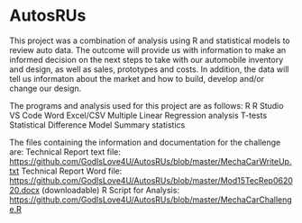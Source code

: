 # AutosRUs

This project was a combination of analysis using R and statistical models to review auto data. The outcome will provide us with information to make an informed decision on the next steps to take with our automobile inventory and design, as well as sales, prototypes and costs. In addition, the data will tell us informaton about the market and how to build, develop and/or change our design. 

The programs and analysis used for this project are as follows:
  R
  R Studio
  VS Code
  Word
  Excel/CSV
  Multiple Linear Regression analysis
  T-tests
  Statistical Difference Model
  Summary statistics
  
 The files containing the information and documentation for the challenge are:
 Technical Report text file: https://github.com/GodIsLove4U/AutosRUs/blob/master/MechaCarWriteUp.txt 
 Technical Report Word file: https://github.com/GodIsLove4U/AutosRUs/blob/master/Mod15TecRep062020.docx (downloadable) 
 R Script for Analysis: https://github.com/GodIsLove4U/AutosRUs/blob/master/MechaCarChallenge.R 
 
